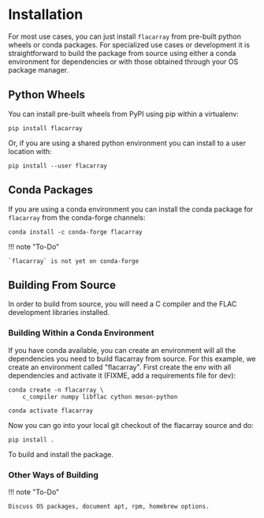 # Installation

For most use cases, you can just install `flacarray` from pre-built python
wheels or conda packages. For specialized use cases or development it is
straightforward to build the package from source using either a conda
environment for dependencies or with those obtained through your OS package
manager.

## Python Wheels

You can install pre-built wheels from PyPI using pip within a virtualenv:

    pip install flacarray

Or, if you are using a shared python environment you can install to a user
location with:

    pip install --user flacarray

## Conda Packages

If you are using a conda environment you can install the conda package for
`flacarray` from the conda-forge channels:

    conda install -c conda-forge flacarray

!!! note "To-Do"

    `flacarray` is not yet on conda-forge

## Building From Source

In order to build from source, you will need a C compiler and the FLAC
development libraries installed.

### Building Within a Conda Environment

If you have conda available, you can create an environment will all the
dependencies you need to build flacarray from source. For this example, we
create an environment called "flacarray". First create the env with all
dependencies and activate it (FIXME, add a requirements file for dev):

    conda create -n flacarray \
        c_compiler numpy libflac cython meson-python

    conda activate flacarray

Now you can go into your local git checkout of the flacarray source and do:

    pip install .

To build and install the package.

### Other Ways of Building

!!! note "To-Do"

    Discuss OS packages, document apt, rpm, homebrew options.
